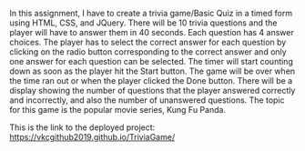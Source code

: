 In this assignment, I have to create a trivia game/Basic Quiz in a timed form using HTML, CSS, and JQuery. There will be 10 trivia questions and the player will have to answer them in 40 seconds. Each question has 4 answer choices. The player has to select the correct answer for each question by clicking on the radio button corresponding to the correct answer and only one answer for each question can be selected. The timer will start counting down as soon as the player hit the Start button. The game will be over when the time ran out or when the player clicked the Done button. There will be a display showing the number of questions that the player answered correctly and incorrectly, and also the number of unanswered questions. The topic for this game is the popular movie series, Kung Fu Panda.

This is the link to the deployed project:
https://vkcgithub2019.github.io/TriviaGame/